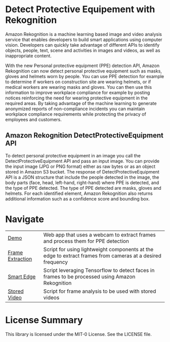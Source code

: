 # Detect Protective Equipement with Rekognition

Amazon Rekognition is a machine learning based image and video analysis service that enables developers to
build smart applications using computer vision. Developers can quickly take advantage of different APIs to
identify objects, people, text, scene and activities in images and videos, as well as inappropriate content.

With the new Personal protective equipment (PPE) detection API, Amazon Rekognition can now detect
personal protective equipment such as masks, gloves and helmets worn by people. You can use PPE detection
for example to determine if workers on construction site are wearing helmets, or if medical workers are
wearing masks and gloves. You can then use this information to improve workplace compliance for example
by posting notices reinforcing the need for wearing protective equipment in the required areas. By taking
advantage of the machine learning to generate anonymized reports of non-compliance incidents you can
maintain workplace compliance requirements while protecting the privacy of employees and customers.

## Amazon Rekognition DetectProtectiveEquipment API

To detect personal protective equipment in an image you call the DetectProtectiveEquipment API and pass an input image. You can provide the input image (JPG or PNG format) either as raw bytes or as an object stored in Amazon S3 bucket. The response of DetectProtectiveEquipment API is a JSON structure that include the people detected in the image, the body parts (face, head, left-hand, right-hand) where PPE is detected, and the type of PPE detected. The type of PPE detected are masks, gloves and helmets. For each identified element, Amazon Rekognition also returns additional information such as a confidence score and bounding box.

# Navigate

|                                       |                                                                                                           |
| ------------------------------------- | --------------------------------------------------------------------------------------------------------- |
| [Demo](/demo)                         | Web app that uses a webcam to extract frames and process them for PPE detection                           |
| [Frame Extraction](/frame-extraction) | Script for using lightweight components at the edge to extract frames from cameras at a desired frequency |
| [Smart Edge](/smart-edge)             | Script leveraging Tensorflow to detect faces in frames to be processed using Amazon Rekognition           |
| [Stored Video](/stored-video)         | Script for frame analysis to be used with stored videos                                                   |

# License Summary

This library is licensed under the MIT-0 License. See the LICENSE file.
